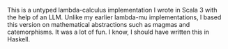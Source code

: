 This is a untyped lambda-calculus implementation I wrote in Scala 3 with the help of an LLM. Unlike my earlier lambda-mu implementations, I based this version on mathematical abstractions such as magmas and catemorphisms. It was a lot of fun. I know, I should have written this in Haskell.
